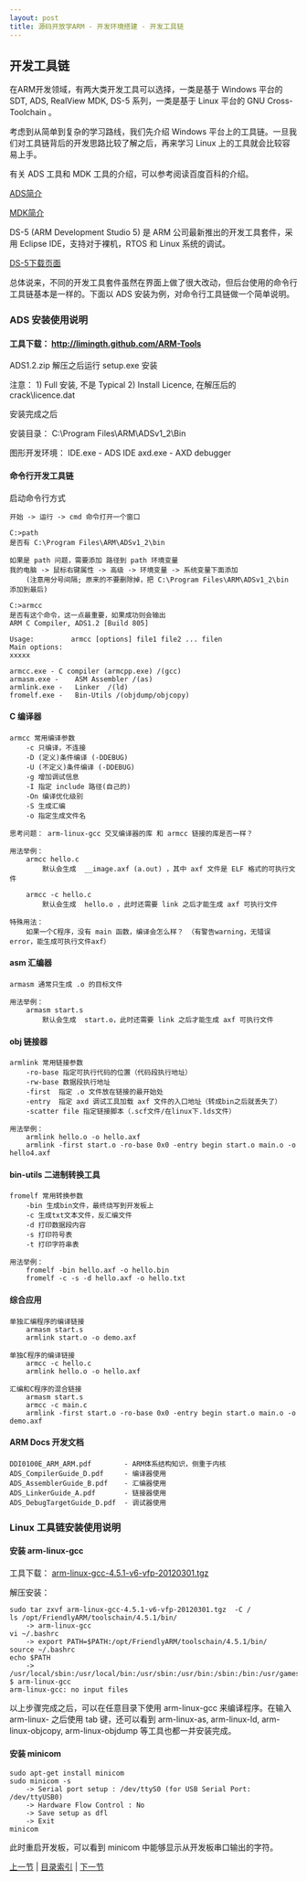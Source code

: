 ```yaml
---
layout: post
title: 源码开放学ARM - 开发环境搭建 - 开发工具链 
---
```


##  开发工具链

在ARM开发领域，有两大类开发工具可以选择，一类是基于 Windows 平台的 SDT, ADS, RealView MDK, DS-5 系列，一类是基于 Linux 平台的 GNU Cross-Toolchain 。

考虑到从简单到复杂的学习路线，我们先介绍 Windows 平台上的工具链。一旦我们对工具链背后的开发思路比较了解之后，再来学习 Linux 上的工具就会比较容易上手。

有关 ADS 工具和 MDK 工具的介绍，可以参考阅读百度百科的介绍。

[ADS简介](http://baike.baidu.com/view/171249.htm#sub6295819)

[MDK简介](http://baike.baidu.com/view/1745465.htm)

DS-5 (ARM Development Studio 5) 是 ARM 公司最新推出的开发工具套件，采用 Eclipse IDE，支持对于裸机，RTOS 和 Linux 系统的调试。

[DS-5下载页面](http://www.arm.com/products/tools/software-tools/ds-5/index.php)

总体说来，不同的开发工具套件虽然在界面上做了很大改动，但后台使用的命令行工具链基本是一样的。下面以 ADS 安装为例，对命令行工具链做一个简单说明。

### ADS 安装使用说明

#### 工具下载： <http://limingth.github.com/ARM-Tools>
	
ADS1.2.zip 解压之后运行 setup.exe 安装

注意： 	1) Full 安装, 不是 Typical
		2) Install Licence, 在解压后的 crack\licence.dat
	
安装完成之后

安装目录： C:\Program Files\ARM\ADSv1_2\Bin

图形开发环境：
	IDE.exe - 	ADS IDE
	axd.exe	-	AXD debugger

#### 命令行开发工具链
启动命令行方式

	开始 -> 运行 -> cmd 命令打开一个窗口
	
	C:>path
	是否有 C:\Program Files\ARM\ADSv1_2\bin 
	
	如果是 path 问题，需要添加 路径到 path 环境变量
	我的电脑 -> 鼠标右键属性 -> 高级 -> 环境变量 -> 系统变量下面添加
		(注意用分号间隔; 原来的不要删除掉，把 C:\Program Files\ARM\ADSv1_2\bin 添加到最后)
	
	C:>armcc 
	是否有这个命令，这一点最重要，如果成功则会输出
	ARM C Compiler, ADS1.2 [Build 805]
	
	Usage:         armcc [options] file1 file2 ... filen
	Main options:
	xxxxx
	
	armcc.exe -	C compiler (armcpp.exe) /(gcc)
	armasm.exe -	ASM Assembler /(as)
	armlink.exe -	Linker	/(ld)
	fromelf.exe -	Bin-Utils /(objdump/objcopy)

#### C 编译器 
	armcc 常用编译参数
		-c 只编译，不连接
		-D (定义)条件编译 (-DDEBUG)
		-U (不定义)条件编译 (-DDEBUG)
		-g 增加调试信息
		-I 指定 include 路径(自己的)
		-On 编译优化级别
		-S 生成汇编
		-o 指定生成文件名
		
	思考问题： arm-linux-gcc 交叉编译器的库 和 armcc 链接的库是否一样？

	用法举例：
		armcc hello.c
			默认会生成  __image.axf (a.out) ，其中 axf 文件是 ELF 格式的可执行文件
		
		armcc -c hello.c
			默认会生成  hello.o ，此时还需要 link 之后才能生成 axf 可执行文件

	特殊用法： 
		如果一个C程序，没有 main 函数，编译会怎么样？ （有警告warning，无错误error，能生成可执行文件axf）
	

#### asm 汇编器
	armasm 通常只生成 .o 的目标文件
	
	用法举例：
		armasm start.s
			默认会生成  start.o，此时还需要 link 之后才能生成 axf 可执行文件
	

#### obj 链接器
	armlink 常用链接参数	
		-ro-base 指定可执行代码的位置（代码段执行地址）
		-rw-base 数据段执行地址
		-first  指定 .o 文件放在链接的最开始处
		-entry  指定 axd 调试工具加载 axf 文件的入口地址（转成bin之后就丢失了）
		-scatter file 指定链接脚本（.scf文件/在linux下.lds文件）

	用法举例：
		armlink hello.o -o hello.axf
		armlink -first start.o -ro-base 0x0 -entry begin start.o main.o -o hello4.axf

#### bin-utils 二进制转换工具
	fromelf 常用转换参数
		-bin 生成bin文件，最终烧写到开发板上
		-c 生成txt文本文件，反汇编文件
		-d 打印数据段内容
		-s 打印符号表
		-t 打印字符串表

	用法举例：
		fromelf -bin hello.axf -o hello.bin
		fromelf -c -s -d hello.axf -o hello.txt
	
#### 综合应用
	单独汇编程序的编译链接
		armasm start.s
		armlink start.o -o demo.axf

	单独C程序的编译链接
		armcc -c hello.c
		armlink hello.o -o hello.axf
	
	汇编和C程序的混合链接
		armasm start.s
		armcc -c main.c
		armlink -first start.o -ro-base 0x0 -entry begin start.o main.o -o demo.axf
	
#### ARM Docs 开发文档
	DDI0100E_ARM_ARM.pdf  		- ARM体系结构知识，侧重于内核
	ADS_CompilerGuide_D.pdf  	- 编译器使用	
	ADS_AssemblerGuide_B.pdf 	- 汇编器使用
	ADS_LinkerGuide_A.pdf 		- 链接器使用	
	ADS_DebugTargetGuide_D.pdf 	- 调试器使用

### Linux 工具链安装使用说明 

#### 安装 arm-linux-gcc

工具下载： [arm-linux-gcc-4.5.1-v6-vfp-20120301.tgz](http://www.lumit.org/ARM-Tools/dev/arm-linux-gcc-4.5.1-v6-vfp-20120301.tgz)

解压安装：

	sudo tar zxvf arm-linux-gcc-4.5.1-v6-vfp-20120301.tgz  -C /
	ls /opt/FriendlyARM/toolschain/4.5.1/bin/
		-> arm-linux-gcc
	vi ~/.bashrc
		-> export PATH=$PATH:/opt/FriendlyARM/toolschain/4.5.1/bin/
	source ~/.bashrc
	echo $PATH
		-> /usr/local/sbin:/usr/local/bin:/usr/sbin:/usr/bin:/sbin:/bin:/usr/games:/opt/FriendlyARM/toolschain/4.5.1/bin/
	$ arm-linux-gcc
	arm-linux-gcc: no input files

以上步骤完成之后，可以在任意目录下使用 arm-linux-gcc 来编译程序。在输入 arm-linux- 之后使用 tab 键，还可以看到 arm-linux-as, arm-linux-ld, arm-linux-objcopy, arm-linux-objdump 等工具也都一并安装完成。
	
#### 安装 minicom 	

	sudo apt-get install minicom
	sudo minicom -s
		-> Serial port setup : /dev/ttyS0 (for USB Serial Port: /dev/ttyUSB0)
		-> Hardware Flow Control : No
		-> Save setup as dfl
		-> Exit
	minicom	
	
此时重启开发板，可以看到 minicom 中能够显示从开发板串口输出的字符。
		

[上一节](chp1-2.html)  |  [目录索引](../index.html)  |  [下一节](chp1-4.html)
